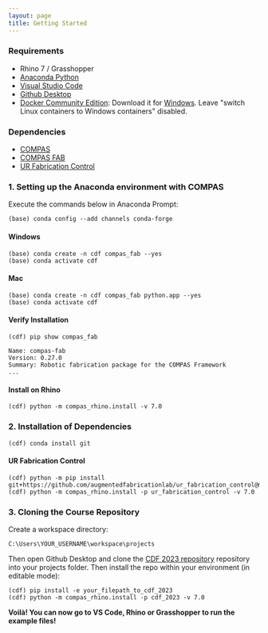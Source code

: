 ```yaml
---
layout: page
title: Getting Started
---
```


### Requirements

* Rhino 7 / Grasshopper
* [Anaconda Python](https://www.anaconda.com/distribution/?gclid=CjwKCAjwo9rtBRAdEiwA_WXcFoyH8v3m-gVC55J6YzR0HpgB8R-PwM-FClIIR1bIPYZXsBtbPRfJ8xoC6HsQAvD_BwE)
* [Visual Studio Code](https://code.visualstudio.com/)
* [Github Desktop](https://desktop.github.com/)
* [Docker Community Edition](https://www.docker.com/get-started): Download it for [Windows](https://store.docker.com/editions/community/docker-ce-desktop-windows). Leave "switch Linux containers to Windows containers" disabled.

### Dependencies

* [COMPAS](https://compas-dev.github.io/)
* [COMPAS FAB](https://gramaziokohler.github.io/compas_fab/latest/)
* [UR Fabrication Control](https://github.com/augmentedfabricationlab/ur_fabrication_control)

### 1. Setting up the Anaconda environment with COMPAS

Execute the commands below in Anaconda Prompt:
	
    (base) conda config --add channels conda-forge

#### Windows
    (base) conda create -n cdf compas_fab --yes
    (base) conda activate cdf

#### Mac
    (base) conda create -n cdf compas_fab python.app --yes
    (base) conda activate cdf
    

#### Verify Installation

    (cdf) pip show compas_fab

    Name: compas-fab
    Version: 0.27.0
    Summary: Robotic fabrication package for the COMPAS Framework
    ...

#### Install on Rhino

    (cdf) python -m compas_rhino.install -v 7.0


### 2. Installation of Dependencies

    (cdf) conda install git

#### UR Fabrication Control
    
    (cdf) python -m pip install git+https://github.com/augmentedfabricationlab/ur_fabrication_control@master#egg=ur_fabrication_control
    (cdf) python -m compas_rhino.install -p ur_fabrication_control -v 7.0


### 3. Cloning the Course Repository

Create a workspace directory:

    C:\Users\YOUR_USERNAME\workspace\projects

Then open Github Desktop and clone the [CDF 2023 repository](https://github.com/augmentedfabricationlab/cdf_2023) repository into your projects folder. Then install the repo within your environment (in editable mode):

    (cdf) pip install -e your_filepath_to_cdf_2023
    (cdf) python -m compas_rhino.install -p cdf_2023 -v 7.0

**Voilà! You can now go to VS Code, Rhino or Grasshopper to run the example files!**
